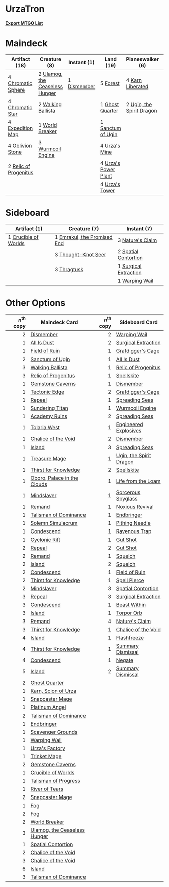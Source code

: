 # UrzaTron

#### [Export MTGO List](../collection/UrzaTron/UrzaTron.txt)
# Maindeck

|                                         Artifact (18)                                          |                                              Creature (8)                                               |                                     Instant (1)                                      |                                           Land (19)                                           |                                          Planeswalker (6)                                          |                                         Sorcery (8)                                          |
|------------------------------------------------------------------------------------------------|---------------------------------------------------------------------------------------------------------|--------------------------------------------------------------------------------------|-----------------------------------------------------------------------------------------------|----------------------------------------------------------------------------------------------------|----------------------------------------------------------------------------------------------|
|4 [Chromatic Sphere](http://gatherer.wizards.com/Pages/Card/Details.aspx?multiverseid=46046)    |2 [Ulamog, the Ceaseless Hunger](http://gatherer.wizards.com/Pages/Card/Details.aspx?multiverseid=402079)|1 [Dismember](http://gatherer.wizards.com/Pages/Card/Details.aspx?multiverseid=397830)|5 [Forest](http://gatherer.wizards.com/Pages/Card/Details.aspx?multiverseid=439605)            |4 [Karn Liberated](http://gatherer.wizards.com/Pages/Card/Details.aspx?multiverseid=397828)         |4 [Ancient Stirrings](http://gatherer.wizards.com/Pages/Card/Details.aspx?multiverseid=442148)|
|4 [Chromatic Star](http://gatherer.wizards.com/Pages/Card/Details.aspx?multiverseid=118891)     |2 [Walking Ballista](http://gatherer.wizards.com/Pages/Card/Details.aspx?multiverseid=423848)            |                                                                                      |1 [Ghost Quarter](http://gatherer.wizards.com/Pages/Card/Details.aspx?multiverseid=430470)     |2 [Ugin, the Spirit Dragon](http://gatherer.wizards.com/Pages/Card/Details.aspx?multiverseid=394086)|4 [Sylvan Scrying](http://gatherer.wizards.com/Pages/Card/Details.aspx?multiverseid=49529)    |
|4 [Expedition Map](http://gatherer.wizards.com/Pages/Card/Details.aspx?multiverseid=397742)     |1 [World Breaker](http://gatherer.wizards.com/Pages/Card/Details.aspx?multiverseid=407636)               |                                                                                      |1 [Sanctum of Ugin](http://gatherer.wizards.com/Pages/Card/Details.aspx?multiverseid=402022)   |                                                                                                    |                                                                                              |
|4 [Oblivion Stone](http://gatherer.wizards.com/Pages/Card/Details.aspx?multiverseid=438789)     |3 [Wurmcoil Engine](http://gatherer.wizards.com/Pages/Card/Details.aspx?multiverseid=425825)             |                                                                                      |4 [Urza's Mine](http://gatherer.wizards.com/Pages/Card/Details.aspx?multiverseid=220947)       |                                                                                                    |                                                                                              |
|2 [Relic of Progenitus](http://gatherer.wizards.com/Pages/Card/Details.aspx?multiverseid=205326)|                                                                                                         |                                                                                      |4 [Urza's Power Plant](http://gatherer.wizards.com/Pages/Card/Details.aspx?multiverseid=220951)|                                                                                                    |                                                                                              |
|                                                                                                |                                                                                                         |                                                                                      |4 [Urza's Tower](http://gatherer.wizards.com/Pages/Card/Details.aspx?multiverseid=220955)      |                                                                                                    |                                                                                              |


# Sideboard

|                                         Artifact (1)                                          |                                             Creature (7)                                             |                                          Instant (7)                                           |
|-----------------------------------------------------------------------------------------------|------------------------------------------------------------------------------------------------------|------------------------------------------------------------------------------------------------|
|1 [Crucible of Worlds](http://gatherer.wizards.com/Pages/Card/Details.aspx?multiverseid=420598)|1 [Emrakul, the Promised End](http://gatherer.wizards.com/Pages/Card/Details.aspx?multiverseid=414295)|3 [Nature's Claim](http://gatherer.wizards.com/Pages/Card/Details.aspx?multiverseid=438743)     |
|                                                                                               |3 [Thought-Knot Seer](http://gatherer.wizards.com/Pages/Card/Details.aspx?multiverseid=407519)        |2 [Spatial Contortion](http://gatherer.wizards.com/Pages/Card/Details.aspx?multiverseid=407518) |
|                                                                                               |3 [Thragtusk](http://gatherer.wizards.com/Pages/Card/Details.aspx?multiverseid=425968)                |1 [Surgical Extraction](http://gatherer.wizards.com/Pages/Card/Details.aspx?multiverseid=397706)|
|                                                                                               |                                                                                                      |1 [Warping Wail](http://gatherer.wizards.com/Pages/Card/Details.aspx?multiverseid=407522)       |


# Other Options

|*n*<sup>th</sup> copy|                                             Maindeck Card                                             |*n*<sup>th</sup> copy|                                          Sideboard Card                                          |
|--------------------:|-------------------------------------------------------------------------------------------------------|--------------------:|--------------------------------------------------------------------------------------------------|
|                    2|[Dismember](http://gatherer.wizards.com/Pages/Card/Details.aspx?multiverseid=397830)                   |                    2|[Warping Wail](http://gatherer.wizards.com/Pages/Card/Details.aspx?multiverseid=407522)           |
|                    1|[All Is Dust](http://gatherer.wizards.com/Pages/Card/Details.aspx?multiverseid=397750)                 |                    2|[Surgical Extraction](http://gatherer.wizards.com/Pages/Card/Details.aspx?multiverseid=397706)    |
|                    1|[Field of Ruin](http://gatherer.wizards.com/Pages/Card/Details.aspx?multiverseid=435415)               |                    1|[Grafdigger's Cage](http://gatherer.wizards.com/Pages/Card/Details.aspx?multiverseid=426046)      |
|                    2|[Sanctum of Ugin](http://gatherer.wizards.com/Pages/Card/Details.aspx?multiverseid=402022)             |                    1|[All Is Dust](http://gatherer.wizards.com/Pages/Card/Details.aspx?multiverseid=397750)            |
|                    3|[Walking Ballista](http://gatherer.wizards.com/Pages/Card/Details.aspx?multiverseid=423848)            |                    1|[Relic of Progenitus](http://gatherer.wizards.com/Pages/Card/Details.aspx?multiverseid=205326)    |
|                    3|[Relic of Progenitus](http://gatherer.wizards.com/Pages/Card/Details.aspx?multiverseid=205326)         |                    1|[Spellskite](http://gatherer.wizards.com/Pages/Card/Details.aspx?multiverseid=397743)             |
|                    1|[Gemstone Caverns](http://gatherer.wizards.com/Pages/Card/Details.aspx?multiverseid=122094)            |                    1|[Dismember](http://gatherer.wizards.com/Pages/Card/Details.aspx?multiverseid=397830)              |
|                    1|[Tectonic Edge](http://gatherer.wizards.com/Pages/Card/Details.aspx?multiverseid=409575)               |                    2|[Grafdigger's Cage](http://gatherer.wizards.com/Pages/Card/Details.aspx?multiverseid=426046)      |
|                    1|[Repeal](http://gatherer.wizards.com/Pages/Card/Details.aspx?multiverseid=397667)                      |                    1|[Spreading Seas](http://gatherer.wizards.com/Pages/Card/Details.aspx?multiverseid=190405)         |
|                    1|[Sundering Titan](http://gatherer.wizards.com/Pages/Card/Details.aspx?multiverseid=442222)             |                    1|[Wurmcoil Engine](http://gatherer.wizards.com/Pages/Card/Details.aspx?multiverseid=425825)        |
|                    1|[Academy Ruins](http://gatherer.wizards.com/Pages/Card/Details.aspx?multiverseid=370424)               |                    2|[Spreading Seas](http://gatherer.wizards.com/Pages/Card/Details.aspx?multiverseid=190405)         |
|                    1|[Tolaria West](http://gatherer.wizards.com/Pages/Card/Details.aspx?multiverseid=416755)                |                    1|[Engineered Explosives](http://gatherer.wizards.com/Pages/Card/Details.aspx?multiverseid=370549)  |
|                    1|[Chalice of the Void](http://gatherer.wizards.com/Pages/Card/Details.aspx?multiverseid=370411)         |                    2|[Dismember](http://gatherer.wizards.com/Pages/Card/Details.aspx?multiverseid=397830)              |
|                    1|[Island](http://gatherer.wizards.com/Pages/Card/Details.aspx?multiverseid=439602)                      |                    3|[Spreading Seas](http://gatherer.wizards.com/Pages/Card/Details.aspx?multiverseid=190405)         |
|                    1|[Treasure Mage](http://gatherer.wizards.com/Pages/Card/Details.aspx?multiverseid=442776)               |                    1|[Ugin, the Spirit Dragon](http://gatherer.wizards.com/Pages/Card/Details.aspx?multiverseid=394086)|
|                    1|[Thirst for Knowledge](http://gatherer.wizards.com/Pages/Card/Details.aspx?multiverseid=205311)        |                    2|[Spellskite](http://gatherer.wizards.com/Pages/Card/Details.aspx?multiverseid=397743)             |
|                    1|[Oboro, Palace in the Clouds](http://gatherer.wizards.com/Pages/Card/Details.aspx?multiverseid=74206)  |                    1|[Life from the Loam](http://gatherer.wizards.com/Pages/Card/Details.aspx?multiverseid=370398)     |
|                    1|[Mindslaver](http://gatherer.wizards.com/Pages/Card/Details.aspx?multiverseid=209044)                  |                    1|[Sorcerous Spyglass](http://gatherer.wizards.com/Pages/Card/Details.aspx?multiverseid=435407)     |
|                    1|[Remand](http://gatherer.wizards.com/Pages/Card/Details.aspx?multiverseid=397881)                      |                    1|[Noxious Revival](http://gatherer.wizards.com/Pages/Card/Details.aspx?multiverseid=230067)        |
|                    1|[Talisman of Dominance](http://gatherer.wizards.com/Pages/Card/Details.aspx?multiverseid=430629)       |                    1|[Endbringer](http://gatherer.wizards.com/Pages/Card/Details.aspx?multiverseid=407513)             |
|                    1|[Solemn Simulacrum](http://gatherer.wizards.com/Pages/Card/Details.aspx?multiverseid=420612)           |                    1|[Pithing Needle](http://gatherer.wizards.com/Pages/Card/Details.aspx?multiverseid=425815)         |
|                    1|[Condescend](http://gatherer.wizards.com/Pages/Card/Details.aspx?multiverseid=438612)                  |                    1|[Ravenous Trap](http://gatherer.wizards.com/Pages/Card/Details.aspx?multiverseid=197537)          |
|                    1|[Cyclonic Rift](http://gatherer.wizards.com/Pages/Card/Details.aspx?multiverseid=425860)               |                    1|[Gut Shot](http://gatherer.wizards.com/Pages/Card/Details.aspx?multiverseid=397673)               |
|                    2|[Repeal](http://gatherer.wizards.com/Pages/Card/Details.aspx?multiverseid=397667)                      |                    2|[Gut Shot](http://gatherer.wizards.com/Pages/Card/Details.aspx?multiverseid=397673)               |
|                    2|[Remand](http://gatherer.wizards.com/Pages/Card/Details.aspx?multiverseid=397881)                      |                    1|[Squelch](http://gatherer.wizards.com/Pages/Card/Details.aspx?multiverseid=80290)                 |
|                    2|[Island](http://gatherer.wizards.com/Pages/Card/Details.aspx?multiverseid=439602)                      |                    2|[Squelch](http://gatherer.wizards.com/Pages/Card/Details.aspx?multiverseid=80290)                 |
|                    2|[Condescend](http://gatherer.wizards.com/Pages/Card/Details.aspx?multiverseid=438612)                  |                    1|[Field of Ruin](http://gatherer.wizards.com/Pages/Card/Details.aspx?multiverseid=435415)          |
|                    2|[Thirst for Knowledge](http://gatherer.wizards.com/Pages/Card/Details.aspx?multiverseid=205311)        |                    1|[Spell Pierce](http://gatherer.wizards.com/Pages/Card/Details.aspx?multiverseid=425876)           |
|                    2|[Mindslaver](http://gatherer.wizards.com/Pages/Card/Details.aspx?multiverseid=209044)                  |                    3|[Spatial Contortion](http://gatherer.wizards.com/Pages/Card/Details.aspx?multiverseid=407518)     |
|                    3|[Repeal](http://gatherer.wizards.com/Pages/Card/Details.aspx?multiverseid=397667)                      |                    3|[Surgical Extraction](http://gatherer.wizards.com/Pages/Card/Details.aspx?multiverseid=397706)    |
|                    3|[Condescend](http://gatherer.wizards.com/Pages/Card/Details.aspx?multiverseid=438612)                  |                    1|[Beast Within](http://gatherer.wizards.com/Pages/Card/Details.aspx?multiverseid=423482)           |
|                    3|[Island](http://gatherer.wizards.com/Pages/Card/Details.aspx?multiverseid=439602)                      |                    1|[Torpor Orb](http://gatherer.wizards.com/Pages/Card/Details.aspx?multiverseid=233069)             |
|                    3|[Remand](http://gatherer.wizards.com/Pages/Card/Details.aspx?multiverseid=397881)                      |                    4|[Nature's Claim](http://gatherer.wizards.com/Pages/Card/Details.aspx?multiverseid=438743)         |
|                    3|[Thirst for Knowledge](http://gatherer.wizards.com/Pages/Card/Details.aspx?multiverseid=205311)        |                    1|[Chalice of the Void](http://gatherer.wizards.com/Pages/Card/Details.aspx?multiverseid=370411)    |
|                    4|[Island](http://gatherer.wizards.com/Pages/Card/Details.aspx?multiverseid=439602)                      |                    1|[Flashfreeze](http://gatherer.wizards.com/Pages/Card/Details.aspx?multiverseid=397775)            |
|                    4|[Thirst for Knowledge](http://gatherer.wizards.com/Pages/Card/Details.aspx?multiverseid=205311)        |                    1|[Summary Dismissal](http://gatherer.wizards.com/Pages/Card/Details.aspx?multiverseid=414370)      |
|                    4|[Condescend](http://gatherer.wizards.com/Pages/Card/Details.aspx?multiverseid=438612)                  |                    1|[Negate](http://gatherer.wizards.com/Pages/Card/Details.aspx?multiverseid=447135)                 |
|                    5|[Island](http://gatherer.wizards.com/Pages/Card/Details.aspx?multiverseid=439602)                      |                    2|[Summary Dismissal](http://gatherer.wizards.com/Pages/Card/Details.aspx?multiverseid=414370)      |
|                    2|[Ghost Quarter](http://gatherer.wizards.com/Pages/Card/Details.aspx?multiverseid=430470)               |                     |                                                                                                  |
|                    1|[Karn, Scion of Urza](http://gatherer.wizards.com/Pages/Card/Details.aspx?multiverseid=442889)         |                     |                                                                                                  |
|                    1|[Snapcaster Mage](http://gatherer.wizards.com/Pages/Card/Details.aspx?multiverseid=425875)             |                     |                                                                                                  |
|                    1|[Platinum Angel](http://gatherer.wizards.com/Pages/Card/Details.aspx?multiverseid=425817)              |                     |                                                                                                  |
|                    2|[Talisman of Dominance](http://gatherer.wizards.com/Pages/Card/Details.aspx?multiverseid=430629)       |                     |                                                                                                  |
|                    1|[Endbringer](http://gatherer.wizards.com/Pages/Card/Details.aspx?multiverseid=407513)                  |                     |                                                                                                  |
|                    1|[Scavenger Grounds](http://gatherer.wizards.com/Pages/Card/Details.aspx?multiverseid=430871)           |                     |                                                                                                  |
|                    1|[Warping Wail](http://gatherer.wizards.com/Pages/Card/Details.aspx?multiverseid=407522)                |                     |                                                                                                  |
|                    1|[Urza's Factory](http://gatherer.wizards.com/Pages/Card/Details.aspx?multiverseid=376564)              |                     |                                                                                                  |
|                    1|[Trinket Mage](http://gatherer.wizards.com/Pages/Card/Details.aspx?multiverseid=442777)                |                     |                                                                                                  |
|                    2|[Gemstone Caverns](http://gatherer.wizards.com/Pages/Card/Details.aspx?multiverseid=122094)            |                     |                                                                                                  |
|                    1|[Crucible of Worlds](http://gatherer.wizards.com/Pages/Card/Details.aspx?multiverseid=420598)          |                     |                                                                                                  |
|                    1|[Talisman of Progress](http://gatherer.wizards.com/Pages/Card/Details.aspx?multiverseid=39597)         |                     |                                                                                                  |
|                    1|[River of Tears](http://gatherer.wizards.com/Pages/Card/Details.aspx?multiverseid=438812)              |                     |                                                                                                  |
|                    2|[Snapcaster Mage](http://gatherer.wizards.com/Pages/Card/Details.aspx?multiverseid=425875)             |                     |                                                                                                  |
|                    1|[Fog](http://gatherer.wizards.com/Pages/Card/Details.aspx?multiverseid=202617)                         |                     |                                                                                                  |
|                    2|[Fog](http://gatherer.wizards.com/Pages/Card/Details.aspx?multiverseid=202617)                         |                     |                                                                                                  |
|                    2|[World Breaker](http://gatherer.wizards.com/Pages/Card/Details.aspx?multiverseid=407636)               |                     |                                                                                                  |
|                    3|[Ulamog, the Ceaseless Hunger](http://gatherer.wizards.com/Pages/Card/Details.aspx?multiverseid=402079)|                     |                                                                                                  |
|                    1|[Spatial Contortion](http://gatherer.wizards.com/Pages/Card/Details.aspx?multiverseid=407518)          |                     |                                                                                                  |
|                    2|[Chalice of the Void](http://gatherer.wizards.com/Pages/Card/Details.aspx?multiverseid=370411)         |                     |                                                                                                  |
|                    3|[Chalice of the Void](http://gatherer.wizards.com/Pages/Card/Details.aspx?multiverseid=370411)         |                     |                                                                                                  |
|                    6|[Island](http://gatherer.wizards.com/Pages/Card/Details.aspx?multiverseid=439602)                      |                     |                                                                                                  |
|                    3|[Talisman of Dominance](http://gatherer.wizards.com/Pages/Card/Details.aspx?multiverseid=430629)       |                     |                                                                                                  |

